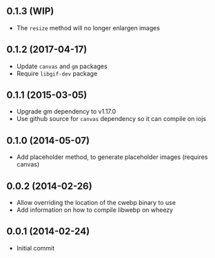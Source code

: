 ## 0.1.3 (WIP)

* The `resize` method will no longer enlargen images

## 0.1.2 (2017-04-17)

* Update `canvas` and `gm` packages
* Require `libgif-dev` package

## 0.1.1 (2015-03-05)

* Upgrade gm dependency to v1.17.0
* Use github source for `canvas` dependency so it can compile on iojs

## 0.1.0 (2014-05-07)

* Add placeholder method, to generate placeholder images (requires canvas)

## 0.0.2 (2014-02-26)

* Allow overriding the location of the cwebp binary to use
* Add information on how to compile libwebp on wheezy

## 0.0.1 (2014-02-24)

* Initial commit